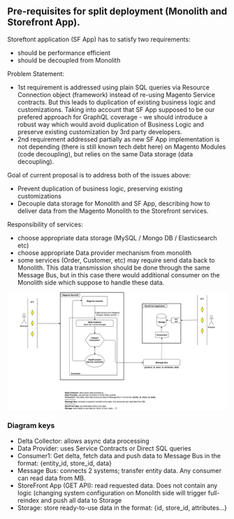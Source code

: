 ## Pre-requisites for split deployment (Monolith and Storefront App).


Storeftont application (SF App) has to satisfy two requirements:
- should be performance efficient 
- should be decoupled from Monolith


Problem Statement:
- 1st requirement is addressed using plain SQL queries via Resource Connection object (framework) instead of re-using Magento Service contracts. But this leads to duplication of existing business logic and customizations. Taking into account that SF App supposed to be our prefered approach for GraphQL coverage - we should introduce a robust way which would avoid duplication of Business Logic and preserve existing customization by 3rd party developers.
- 2nd requirement addressed partially as new SF App implementation is not depending (there is still known tech debt here) on Magento Modules (code decoupling), but relies on the same Data storage (data decoupling).


Goal of current proposal is to address both of the issues above:
- Prevent duplication of business logic, preserving existing customizations
- Decouple data storage for Monolith and SF App, describing how to deliver data from the Magento Monolith to the Storefront services.


Responsibility of services:
- choose appropriate data storage (MySQL / Mongo DB / Elasticsearch etc)
- choose appropriate Data provider mechanism from monolith 
- some services (Order, Customer, etc) may require send data back to Monolith. This data transmission should be done through the same Message Bus, but in this case there would additional consumer on the Monolith side which suppose to handle these data. 


![Data flow diagram](storefront-api/push-data-to-storage.png)


### Diagram keys

- Delta Collector: allows async data processing 
- Data Provider: uses Service Contracts or Direct SQL queries
- Consumer1: Get delta, fetch data and push data to Message Bus in the format: {entity_id, store_id, data}
- Message Bus: connects 2 systems; transfer entity data. Any consumer can read data from MB.
- StoreFront App (GET API): read requested data. Does not contain any logic (changing system configuration on Monolith side will trigger full-reindex and push all data to Storage
- Storage: store ready-to-use data in the format: {id, store_id, attributes...}

